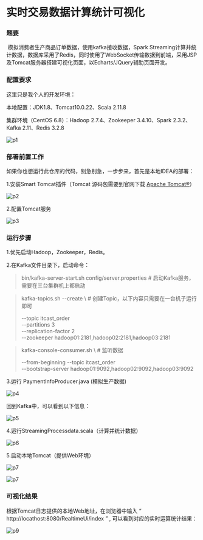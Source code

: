 # 实时交易数据计算统计可视化

### 题要

​        模拟消费者生产商品订单数据，使用kafka接收数据，Spark Streaming计算并统计数据，数据库采用了Redis，同时使用了WebSocket传输数据到前端，采用JSP及Tomcat服务器搭建可视化页面，以Echarts/JQuery辅助页面开发。



### 配置要求

这里只是我个人的开发环境：

本地配置：JDK1.8、Tomcat10.0.22、Scala 2.11.8

集群环境（CentOS 6.8）：Hadoop 2.7.4、Zookeeper 3.4.10、Spark 2.3.2、Kafka 2.11、Redis 3.2.8

![p1](Document/p1.png)



### 部署前置工作

如果你也想运行此仓库的代码，别急别急，一步步来，首先是本地IDEA的部署：

1.安装Smart Tomcat插件（Tomcat 源码包需要到官网下载 [Apache Tomcat®](https://tomcat.apache.org/ )）

![p2](Document/p2.png)

2.配置Tomcat服务

![p3](Document/p3.png)



### 运行步骤

1.优先启动Hadoop，Zookeeper，Redis。

2.在Kafka文件目录下，启动命令：

> bin/kafka-server-start.sh config/server.properties        # 启动Kafka服务，需要在三台集群机上都启动

> kafka-topics.sh --create \                           # 创建Topic，以下内容只需要在一台机子运行即可
>
> --topic itcast_order \
> --partitions 3 \
> --replication-factor 2 \
> --zookeeper hadoop01:2181,hadoop02:2181,hadoop03:2181

> kafka-console-consumer.sh \                                                     # 监听数据
>
> --from-beginning --topic itcast_order \
> --bootstrap-server hadoop01:9092,hadoop02:9092,hadoop03:9092

3.运行 PaymentInfoProducer.java (模拟生产数据)

![p4](Document/p4.png)

回到Kafka中，可以看到以下信息：

![p5](Document/p5.png)

4.运行StreamingProcessdata.scala（计算并统计数据）

![p6](Document/p6.png)

5.启动本地Tomcat（提供Web环境）

![p7](Document/p7.png)

![p7](Document/p8.png)



### 可视化结果

根据Tomcat日志提供的本地Web地址，在浏览器中输入 “ http://locathost:8080/RealtimeUi/index ”  , 可以看到对应的实时运算统计结果：

![p9](Document/p9.png)


